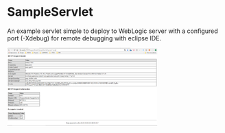 

SampleServlet
==========================
An example servlet simple to deploy to WebLogic server with a configured port (-Xdebug) for remote debugging with eclipse IDE.

<p>
  <img src="https://github.com/josemanuelCRV/SampleServlet/blob/master/images/html_response.PNG" width="350"/>
</p>




